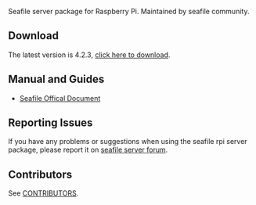 Seafile server package for Raspberry Pi. Maintained by seafile community.

## Download

The latest version is 4.2.3, [click here to download](https://github.com/rmarkdev/seafile-rpi/releases/download/v4.2.3/seafile-server_4.2.3_pi.tar.gz).

## Manual and Guides

- [Seafile Offical Document](http://manual.seafile.com/deploy/using_sqlite.html)

## Reporting Issues

If you have any problems or suggestions when using the seafile rpi server package, please report it on [seafile server forum](https://forum.seafile-server.org/).

## Contributors

See [CONTRIBUTORS](CONTRIBUTORS).
